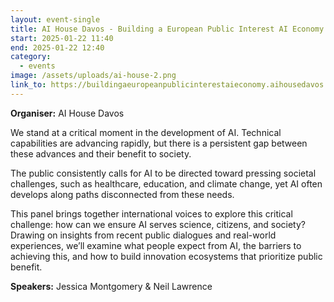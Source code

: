 ```yaml
---
layout: event-single
title: AI House Davos - Building a European Public Interest AI Economy
start: 2025-01-22 11:40
end: 2025-01-22 12:40
category:
  - events
image: /assets/uploads/ai-house-2.png
link_to: https://buildingaeuropeanpublicinterestaieconomy.aihousedavos.com/
---
```

**Organiser:** AI House Davos

We stand at a critical moment in the development of AI. Technical capabilities are advancing rapidly, but there is a persistent gap between these advances and their benefit to society.

The public consistently calls for AI to be directed toward pressing societal challenges, such as healthcare, education, and climate change, yet AI often develops along paths disconnected from these needs.

This panel brings together international voices to explore this critical challenge: how can we ensure AI serves science, citizens, and society? Drawing on insights from recent public dialogues and real-world experiences, we’ll examine what people expect from AI, the barriers to achieving this, and how to build innovation ecosystems that prioritize public benefit.

**S﻿peakers:** Jessica Montgomery & Neil Lawrence